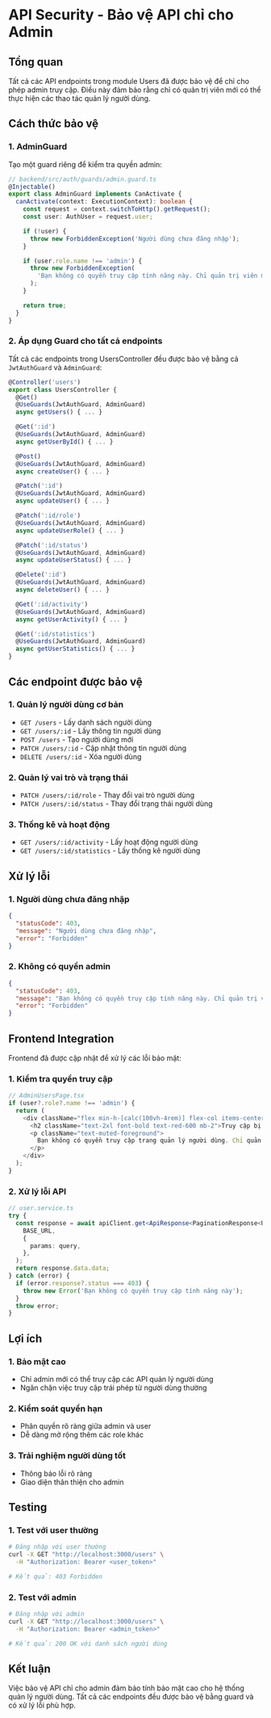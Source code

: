 # API Security - Bảo vệ API chỉ cho Admin

## Tổng quan

Tất cả các API endpoints trong module Users đã được bảo vệ để chỉ cho phép admin truy cập. Điều này đảm bảo rằng chỉ có quản trị viên mới có thể thực hiện các thao tác quản lý người dùng.

## Cách thức bảo vệ

### 1. AdminGuard

Tạo một guard riêng để kiểm tra quyền admin:

```typescript
// backend/src/auth/guards/admin.guard.ts
@Injectable()
export class AdminGuard implements CanActivate {
  canActivate(context: ExecutionContext): boolean {
    const request = context.switchToHttp().getRequest();
    const user: AuthUser = request.user;

    if (!user) {
      throw new ForbiddenException('Người dùng chưa đăng nhập');
    }

    if (user.role.name !== 'admin') {
      throw new ForbiddenException(
        'Bạn không có quyền truy cập tính năng này. Chỉ quản trị viên mới có thể thực hiện thao tác này.',
      );
    }

    return true;
  }
}
```

### 2. Áp dụng Guard cho tất cả endpoints

Tất cả các endpoints trong UsersController đều được bảo vệ bằng cả `JwtAuthGuard` và `AdminGuard`:

```typescript
@Controller('users')
export class UsersController {
  @Get()
  @UseGuards(JwtAuthGuard, AdminGuard)
  async getUsers() { ... }

  @Get(':id')
  @UseGuards(JwtAuthGuard, AdminGuard)
  async getUserById() { ... }

  @Post()
  @UseGuards(JwtAuthGuard, AdminGuard)
  async createUser() { ... }

  @Patch(':id')
  @UseGuards(JwtAuthGuard, AdminGuard)
  async updateUser() { ... }

  @Patch(':id/role')
  @UseGuards(JwtAuthGuard, AdminGuard)
  async updateUserRole() { ... }

  @Patch(':id/status')
  @UseGuards(JwtAuthGuard, AdminGuard)
  async updateUserStatus() { ... }

  @Delete(':id')
  @UseGuards(JwtAuthGuard, AdminGuard)
  async deleteUser() { ... }

  @Get(':id/activity')
  @UseGuards(JwtAuthGuard, AdminGuard)
  async getUserActivity() { ... }

  @Get(':id/statistics')
  @UseGuards(JwtAuthGuard, AdminGuard)
  async getUserStatistics() { ... }
}
```

## Các endpoint được bảo vệ

### 1. Quản lý người dùng cơ bản

- `GET /users` - Lấy danh sách người dùng
- `GET /users/:id` - Lấy thông tin người dùng
- `POST /users` - Tạo người dùng mới
- `PATCH /users/:id` - Cập nhật thông tin người dùng
- `DELETE /users/:id` - Xóa người dùng

### 2. Quản lý vai trò và trạng thái

- `PATCH /users/:id/role` - Thay đổi vai trò người dùng
- `PATCH /users/:id/status` - Thay đổi trạng thái người dùng

### 3. Thống kê và hoạt động

- `GET /users/:id/activity` - Lấy hoạt động người dùng
- `GET /users/:id/statistics` - Lấy thống kê người dùng

## Xử lý lỗi

### 1. Người dùng chưa đăng nhập

```json
{
  "statusCode": 403,
  "message": "Người dùng chưa đăng nhập",
  "error": "Forbidden"
}
```

### 2. Không có quyền admin

```json
{
  "statusCode": 403,
  "message": "Bạn không có quyền truy cập tính năng này. Chỉ quản trị viên mới có thể thực hiện thao tác này.",
  "error": "Forbidden"
}
```

## Frontend Integration

Frontend đã được cập nhật để xử lý các lỗi bảo mật:

### 1. Kiểm tra quyền truy cập

```typescript
// AdminUsersPage.tsx
if (user?.role?.name !== 'admin') {
  return (
    <div className="flex min-h-[calc(100vh-4rem)] flex-col items-center justify-center p-4 text-center">
      <h2 className="text-2xl font-bold text-red-600 mb-2">Truy cập bị từ chối</h2>
      <p className="text-muted-foreground">
        Bạn không có quyền truy cập trang quản lý người dùng. Chỉ quản trị viên mới có thể sử dụng tính năng này.
      </p>
    </div>
  );
}
```

### 2. Xử lý lỗi API

```typescript
// user.service.ts
try {
  const response = await apiClient.get<ApiResponse<PaginationResponse<User>>>(
    BASE_URL,
    {
      params: query,
    },
  );
  return response.data.data;
} catch (error) {
  if (error.response?.status === 403) {
    throw new Error('Bạn không có quyền truy cập tính năng này');
  }
  throw error;
}
```

## Lợi ích

### 1. Bảo mật cao

- Chỉ admin mới có thể truy cập các API quản lý người dùng
- Ngăn chặn việc truy cập trái phép từ người dùng thường

### 2. Kiểm soát quyền hạn

- Phân quyền rõ ràng giữa admin và user
- Dễ dàng mở rộng thêm các role khác

### 3. Trải nghiệm người dùng tốt

- Thông báo lỗi rõ ràng
- Giao diện thân thiện cho admin

## Testing

### 1. Test với user thường

```bash
# Đăng nhập với user thường
curl -X GET "http://localhost:3000/users" \
  -H "Authorization: Bearer <user_token>"

# Kết quả: 403 Forbidden
```

### 2. Test với admin

```bash
# Đăng nhập với admin
curl -X GET "http://localhost:3000/users" \
  -H "Authorization: Bearer <admin_token>"

# Kết quả: 200 OK với danh sách người dùng
```

## Kết luận

Việc bảo vệ API chỉ cho admin đảm bảo tính bảo mật cao cho hệ thống quản lý người dùng. Tất cả các endpoints đều được bảo vệ bằng guard và có xử lý lỗi phù hợp.

